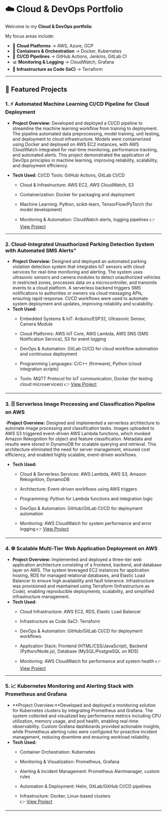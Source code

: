 # ☁️ Cloud & DevOps Portfolio

Welcome to my **Cloud & DevOps portfolio**.    

My focus areas include:  
- 🚀 **Cloud Platforms** → AWS, Azure, GCP  
- 🐳 **Containers & Orchestration** → Docker, Kubernetes  
- 🔄 **CI/CD Pipelines** → GitHub Actions, Jenkins, GitLab CI  
- 📊 **Monitoring & Logging** → CloudWatch, Grafana  
- 🔐 **Infrastructure as Code (IaC)** → Terraform

---

## 🔹 Featured Projects

### 1. ⚡ Automated Machine Learning CI/CD Pipeline for Cloud Deployment
- **Project Overview:** Developed and deployed a CI/CD pipeline to streamline the machine learning workflow from training to deployment. The pipeline automated data preprocessing, model training, unit testing, and deployment to cloud infrastructure. Models were containerized using Docker and deployed on AWS EC2 instances, with AWS CloudWatch integrated for real-time monitoring, performance tracking, and automated alerts. This project demonstrated the application of DevOps principles in machine learning, improving reliability, scalability, and deployment efficiency.
-  **Tech Used:** CI/CD Tools: GitHub Actions, GitLab CI/CD

    - Cloud & Infrastructure: AWS EC2, AWS CloudWatch, S3

    - Containerization: Docker for packaging and deployment

    - Machine Learning: Python, scikit-learn, TensorFlow/PyTorch (for model development)

    - Monitoring & Automation: CloudWatch alerts, logging pipelines 
👉 [View Project](../projects/ml-cicd-pipeline/README.md)

---

### 2.   Cloud-Integrated Unauthorized Parking Detection System with Automated SMS Alerts”
- **Project Overview:** Designed and deployed an automated parking violation detection system that integrates IoT sensors with cloud services for real-time monitoring and alerting. The system uses ultrasonic sensors and camera modules to detect unauthorized vehicles in restricted zones, processes data on a microcontroller, and transmits events to a cloud platform. A serverless backend triggers SMS notifications to authorities or owners via cloud messaging APIs, ensuring rapid response. CI/CD workflows were used to automate system deployment and updates, improving reliability and scalability.
- **Tech Used:** 
    - Embedded Systems & IoT: Arduino/ESP32, Ultrasonic Sensor, Camera Module

    - Cloud Platforms: AWS IoT Core, AWS Lambda, AWS SNS (SMS Notification Service), S3 for event logging

    - DevOps & Automation: GitLab CI/CD for cloud workflow automation and continuous deployment

    - Programming Languages: C/C++ (firmware), Python (cloud integration scripts)

    - Tools: MQTT Protocol for IoT communication, Docker (for testing cloud microservices)
👉 [View Project]()

---

### 3. 🗄️ Serverless Image Processing and Classification Pipeline on AWS
-**Project Overview:** Designed and implemented a serverless architecture to automate image processing and classification tasks. Images uploaded to AWS S3 triggered event-driven AWS Lambda functions, which invoked Amazon Rekognition for object and feature classification. Metadata and results were stored in DynamoDB for scalable querying and retrieval. This architecture eliminated the need for server management, ensured cost efficiency, and enabled highly scalable, event-driven workflows.
- **Tech Used:**
    - Cloud & Serverless Services: AWS Lambda, AWS S3, Amazon Rekognition, DynamoDB

    - Architecture: Event-driven workflows using AWS triggers

    - Programming: Python for Lambda functions and integration logic

    - DevOps & Automation: GitHub/GitLab CI/CD for deployment automation

    - Monitoring: AWS CloudWatch for system performance and error logging
👉 [View Project]()

---

### 4. 🌐 Scalable Multi-Tier Web Application Deployment on AWS
- **Project Overview:** Implemented and deployed a three-tier web application architecture consisting of a frontend, backend, and database layer on AWS. The system leveraged EC2 instances for application hosting, RDS for managed relational databases, and Elastic Load Balancer to ensure high availability and fault tolerance. Infrastructure was provisioned and maintained using Terraform (Infrastructure as Code), enabling reproducible deployments, scalability, and simplified infrastructure management.
- **Tech Used:**
     - Cloud Infrastructure: AWS EC2, RDS, Elastic Load Balancer

     - Infrastructure as Code (IaC): Terraform

     - DevOps & Automation: GitHub/GitLab CI/CD for deployment workflows
 
     - Application Stack: Frontend (HTML/CSS/JavaScript), Backend (Python/Node.js), Database (MySQL/PostgreSQL on RDS)

     - Monitoring: AWS CloudWatch for performance and system health
👉 [View Project]()

---

### 5. 📈 Kubernetes Monitoring and Alerting Stack with Prometheus and Grafana
- **Project Overview:**Developed and deployed a monitoring solution for Kubernetes clusters by integrating Prometheus and Grafana. The system collected and visualized key performance metrics including CPU utilization, memory usage, and pod health, enabling real-time observability. Custom Grafana dashboards provided actionable insights, while Prometheus alerting rules were configured for proactive incident management, reducing downtime and ensuring workload reliability.
- **Tech Used:**
    - Container Orchestration: Kubernetes

    - Monitoring & Visualization: Prometheus, Grafana

    - Alerting & Incident Management: Prometheus Alertmanager, custom rules

    - Automation & Deployment: Helm, GitLab/GitHub CI/CD pipelines

    - Infrastructure: Docker, Linux-based clusters  
👉 [View Project]()

---
